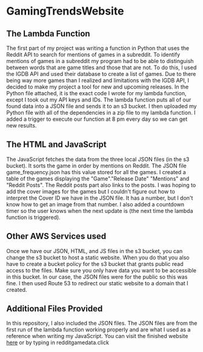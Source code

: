 # GamingTrendsWebsite

## The Lambda Function
The first part of my project was writing a function in Python that uses the Reddit API to search for mentions of games in a subreddit.
To identify mentions of games in a subreddit my program had to be able to distinguish between words that are game titles and those that are not.
To do this, I used the IGDB API and used their database to create a list of games.
Due to there being way more games than I realized and limitations with the IGDB API, I decided to make my project a tool for new and upcoming releases.
In the Python file attached, it is the exact code I wrote for my lambda function, except I took out my API keys and IDs.
The lambda function puts all of our found data into a JSON file and sends it to an s3 bucket.
I then uploaded my Python file with all of the dependencies in a zip file to my lambda function.
I added a trigger to execute our function at 8 pm every day so we can get new results.

## The HTML and JavaScript
The JavaScript fetches the data from the three local JSON files (in the s3 bucket).
It sorts the game in order by mentions on Reddit. The JSON file game_frequency.json has this value stored for all the games.
I created a table of the games displaying the "Game"."Release Date" "Mentions" and "Reddit Posts". The Reddit posts part also links to the posts.
I was hoping to add the cover images for the games but I couldn't figure out how to interpret the Cover ID we have in the JSON file. It has a number, but I don't know how to get an image from that number.
I also added a countdown timer so the user knows when the next update is (the next time the lambda function is triggered).

## Other AWS Services used
Once we have our JSON, HTML, and JS files in the s3 bucket, you can change the s3 bucket to host a static website.
When you do that you also have to create a bucket policy for the s3 bucket that grants public read access to the files. 
Make sure you only have data you want to be accessible in this bucket. In our case, the JSON files were for the public so this was fine.
I then used Route 53 to redirect our static website to a domain that I created. 

## Additional Files Provided
In this repository, I also included the JSON files.
The JSON files are from the first run of the lambda function working properly and are what I used as a reference when writing my JavaScript.
You can visit the finished website [here](https://s3.us-east-2.amazonaws.com/redditgamedata.click/index.html?response-content-disposition=inline&X-Amz-Security-Token=IQoJb3JpZ2luX2VjEE8aCXVzLWVhc3QtMiJGMEQCIEWjiQlT5FuykgXWIdNsMUjX0Nm290Rh7Mg7lC5uaxdWAiB%2BYzLAcB3JlOpvOc3AIGtnQEc13Oa77o1TO50CmRxnuSrtAgjI%2F%2F%2F%2F%2F%2F%2F%2F%2F%2F8BEAAaDDQxNjY1Mjc0Nzc1OCIMb7G0Aat0Ttj7SmO9KsECOfGtZm7gJG22b0FfLrp9sJP00fMfXYrITVcV6SJ%2FTdwF5BUZGRbCqzG4uLeWaUJuNAToMuOncqSClcWYk6310J5YqfH9xy%2F%2FWxLuCWJACHhdFVvO10vvdGR7SWij1wL2rvZyzed5YNp1BnV2YaclVL8Q71mWaSiYPIztHn49%2F3UEax7vVzlgji55QUx9gcHidd%2Fque%2BDJ8OIdWz%2BVISpF8%2F%2BOOEOPCiGyUln5MjDbqLSXARwelDXgR%2BcBgIJb03J0abMejeM2Qk2KK2gnqz8cDkRlOBEfCksVOGiWw%2Fu6bXZIOj0ESRbf89f0rHoX7MESyc2Jo1%2BubsIAXCYAOJHe8wiBvy9eP0cNfyWv0ztdHPp%2BphStHsxqaf44UkyfBw%2BxQsggCk7pPJgep%2BX8cBe874eIbsN26uVasIlyWXZeSC8MJSRg6wGOrQC36itORXUZVAPxrldfAAMAl3Birb4MZZvmd4TGGfWGIqlF9ALwhpSuZzGvaS8H91OGyMVAb5%2BekmaQWOUTolhE%2FAnR1uf4T%2BaO%2BE28h95t4NHe%2B9XTpVa0tObW40qrha0vGnN8X8VgqKu4niKXubBlAXcPyxaUC%2FPq0sCOEA9GO0SLvYTVgxyNEC%2BR%2FxGJHSWBmFIj6ghe0FobEbp0uiu0qOh90RldbbkhsBmcPUc3jpAArqftjUOMsIdq9mNWLspR8eIpQ4hEW4VOwD9wam22WRSysBIfPR3x60aK%2F32PcBCVRj6RSvvbKyr%2BAK9FCcza81s6hgzLMFlRodMILbMLD%2ByNQ537LmnfKwtmp4Lj0StKkWO2WlUhepXOKUiKo59UmSYm2%2B5fH7VfhGTHnKy0bX2ILU%3D&X-Amz-Algorithm=AWS4-HMAC-SHA256&X-Amz-Date=20231218T232229Z&X-Amz-SignedHeaders=host&X-Amz-Expires=300&X-Amz-Credential=ASIAWCATQMPXM4OUKV5W%2F20231218%2Fus-east-2%2Fs3%2Faws4_request&X-Amz-Signature=788654cc1908d8313e1a096e92ed0e2a45a5db2dae8b6dae8cf28392331ed9cc) or by typing in redditgamedata.click
